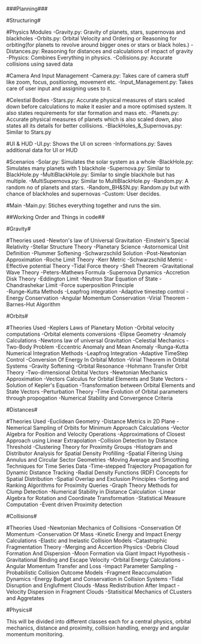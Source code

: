 ###Planning###

#Structuring#

#Physics Modules
-Gravity.py: Gravity of planets, stars, supernovas and blackholes
-Orbits.py: Orbital Velocity and Ordering or Reasoning for orbiting(for planets to revolve around bigger ones or stars or black holes.)
-Distances.py: Reasoning for distances and calculations of impact of gravity
-Physics: Combines Everything in physics.
-Collisions.py: Accurate collisions using saved data

#Camera And Input Management
-Camera.py: Takes care of camera stuff like zoom, focus, positioning, movement etc.
-Input_Management.py: Takes care of user input and assigning uses to it.

#Celestial Bodies
-Stars.py: Accurate physical measures of stars scaled down before calculations to make it easier and a more optimised system. It also states requirements for star formation and mass etc.
-Planets.py: Accurate physical measures of planets which is also scaled down, also states all its details for better collisions.
-BlackHoles_&_Supernovas.py: Similar to Stars.py

#UI & HUD
-UI.py: Shows the UI on screen
-Informations.py: Saves additional data for UI or HUD

#Scenarios
-Solar.py: Simulates the solar system as a whole
-BlackHole.py: Simulates many planets with 1 blackhole
-Supernova.py: Similar to BlackHole.py
-MultiBlackHole.py: Similar to single blackhole but has multiple.
-MultiSupernova.py: Similar to MultiBlackHole.py
-Random.py: A random no of planets and stars.
-Random_BH&SN.py: Random.py but with chance of blackholes and supernovas
-Custom: User decides.

#Main
-Main.py: Stiches everything together and runs the sim.

##Working Order and Things in code##

#Gravity#

#Theories used
-Newton's law of Universal Gravitation
-Einstein's Special Relativity
-Stellar Structure Theory
-Planetary Science
-Astornomical Unit Definition
-Plummer Softening
-Schwarzschild Solution
-Post-Newtonian Approximation
-Roche Limit Theory
-Kerr Metric
-Schwarzschild Metric
-Effective potential Theory
-Tidal Force theory
-Shell Theorem
-Gravitational Wave Theory
-Peters-Mathews Formula
-Supernova Dynamics
-Accretion Disk Theory
-Eddington Limit
-Neutron Star Equation of State
-Chandrashekar Limit
-Force superposition Principle\
-Runge-Kutta Methods
-Leapfrog integration
-Adaptive timestep control
-Energy Conservation
-Angular Momentum Conservation
-Virial Theorem
-Barnes-Hut Algorithm

#Orbits#

#Theories Used
-Keplers Laws of Planetary Motion
-Orbital velocity computations
-Orbital elements conversions
-Elipse Geometry
-Anamoly Calculations
-Newtons law of universal Gravitation
-Celestial Mechanics
-Two-Body Problem
-Eccentric Anomaly and Mean Anomaly
-Runga-Kutta Numerical Integration Methods
-Leapfrog Integration
-Adaptive TimeStep Control
-Conversion Of Energy In Orbital Motion
-Virial Theorem in Orbital Systems
-Gravity Softening
-Orbital Resonance
-Hohmann Transfer Orbit Theory
-Two-dimensional Orbital Vectors
-Newtonian Mechanics Approximation
-Vectors Calculus for Orbital Elements and State Vectors
-Solution of Kepler's Equation
-Transformation between Orbital Elements and State Vectors
-Perturbation Theory
-Time Evolution of Orbital parameters through propogation
-Numerical Stability and Convergence Criteria

#Distances#

#Theories Used
-Euclidean Geometry
-Distance Metrics in 2D Plane
-Nemerical Sampling of Orbits for Minimum Approach Calculations
-Vector Algebra for Position and Velocity Operations
-Approximations of Closest Approach using Linear Extrapolation
-Collision Detection by Distance Threshold
-Clustering Theory for Proximity Groups
-Histogram and Distributor Analysis for Spatial Density Profilling
-Spatial Filtering Using Annulus and Circular Sector Geometries
-Moving Average and Smoothing Techniques for Time Series Data
-Time-stepped Trajectory Propagation for Dynamic Distance Tracking
-Radial Density Functions (RDF) Concepts for Spatial Distribution
-Spatial Overlap and Exclusion Principles
-Sorting and Ranking Algorithms for Proximity Queries
-Graph Theory Methods for Clump Detection
-Numerical Stability in Distance Calculation
-Linear Algebra for Rotation and Coordinate Transformation
-Statistical Measure Computation
-Event driven Proximity detection


#Collisions#

#Theories Used
-Newtonian Mechanics of Collisions
-Conservation Of Momentum
-Conservation Of Mass
-Kinetic Energy and Impact Energy Calculations
-Elastic and Inelastic Collision Models
-Catastrophic Fragmentation Theory
-Merging and Accertion Physics
-Debris Cloud Formation And Dispersion
-Moon Formation via Giant Impact Hypothesis
-Gravitational Binding and Escape Velocity
-Orbital Energy Calculations
-Angular Momentum Transfer and Loss
-Impact Parameter Sampling
-Probabilistic Collision Outcome Models
-Fragment Reaccumulation Dynamics
-Energy Budget and Conservation in Collision Systems
-Tidal Disruption and Englufment Clouds
-Mass Redistribution After Impact
-Velocity Dispersion in Fragment Clouds
-Statisitical Mechanics of CLusters and Aggretates


#Physics#

This will be divided into different classes each for a central physics, orbital mechanics, distance and proximity, collision handling, energy and angular momentum monitoring.